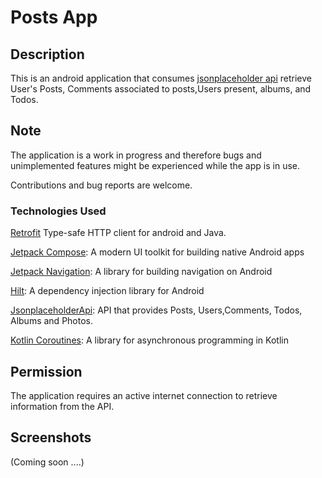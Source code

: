 # Posts App

## Description

This is an android application that consumes [jsonplaceholder api](https://jsonplaceholder.typicode.com/) retrieve User's Posts, Comments associated to posts,Users present, albums, and Todos.

## Note

The application is a work in progress and therefore bugs and unimplemented features might be experienced while the app is in use.

Contributions and bug reports are welcome. 

### Technologies Used

[Retrofit](https://square.github.io/retrofit/)  Type-safe HTTP client for android and Java.

[Jetpack Compose](https://developer.android.com/jetpack/compose): A modern UI toolkit for building native Android apps

[Jetpack Navigation](https://developer.android.com/guide/navigation): A library for building navigation on Android

[Hilt](https://developer.android.com/training/dependency-injection/hilt-android): A dependency injection library for Android

[JsonplaceholderApi](https://jsonplaceholder.typicode.com/): API that provides Posts, Users,Comments, Todos, Albums and Photos.

[Kotlin Coroutines](https://kotlinlang.org/docs/multiplatform-mobile-concurrency-and-coroutines.html#coroutines): A library for asynchronous programming in Kotlin

## Permission

The application requires an active internet connection to retrieve information from the API.

## Screenshots

(Coming soon ....)



